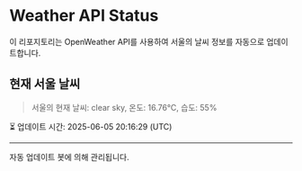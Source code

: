 
# Weather API Status

이 리포지토리는 OpenWeather API를 사용하여 서울의 날씨 정보를 자동으로 업데이트합니다.

## 현재 서울 날씨
> 서울의 현재 날씨: clear sky, 온도: 16.76°C, 습도: 55%

⏳ 업데이트 시간: 2025-06-05 20:16:29 (UTC)

---
자동 업데이트 봇에 의해 관리됩니다.
